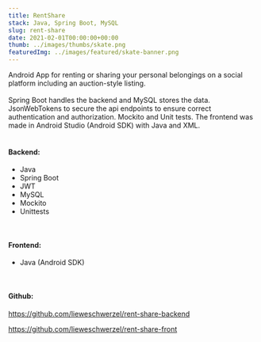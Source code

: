 ```yaml
---
title: RentShare
stack: Java, Spring Boot, MySQL
slug: rent-share
date: 2021-02-01T00:00:00+00:00
thumb: ../images/thumbs/skate.png
featuredImg: ../images/featured/skate-banner.png
---
```

 
Android App for renting or sharing your personal belongings on a social platform including an auction-style listing.<br/> <br />
Spring Boot handles the backend and MySQL stores the data. JsonWebTokens to secure the api endpoints to ensure correct authentication and authorization. Mockito and Unit tests. The frontend was made in Android Studio (Android SDK) with Java and XML. 
<br />
<br />

#### Backend:    
<ul>
<li>Java</li>
<li>Spring Boot</li>
<li>JWT</li>
<li>MySQL</li>
<li>Mockito</li>
<li>Unittests</li>
</ul>
<br />

#### Frontend:
<ul>
<li>Java (Android SDK)</li>
</ul>
<br />

#### Github:   

https://github.com/lieweschwerzel/rent-share-backend

https://github.com/lieweschwerzel/rent-share-front
<br />
<br />


